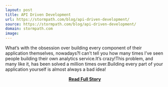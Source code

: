 ```yaml
---
layout: post
title: API Driven Development 
url: https://stormpath.com/blog/api-driven-development/
source: https://stormpath.com/blog/api-driven-development/
domain: stormpath.com
image: 
---
```


<p>What’s with the obsession over building every component of their application themselves, nowadays?I can’t tell you how many times I’ve seen people building their own analytics service.It’s crazy!This problem, and many like it, has been solved a million times over.Building every part of your application yourself is almost always a bad idea!</p>
<center><p><a href="https://stormpath.com/blog/api-driven-development/" style='padding:25px; font-sze:18px; font-weight: bold;'>Read Full Story</a></p></center>
